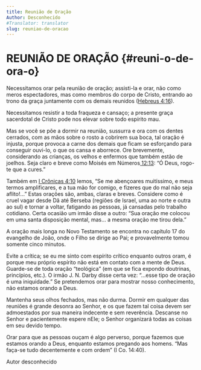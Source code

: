 ```yaml
---
title: Reunião de Oração
Author: Desconhecido
#Translator: translator
slug: reuniao-de-oracao
---
```


# REUNIÃO DE ORAÇÃO {#reuni-o-de-ora-o}

Necessitamos orar pela reunião de oração; assisti-la e orar, não como meros espectadores, mas como membros do corpo de Cristo, entrando ao trono da graça juntamente com os demais reunidos ([Hebreus 4:16](http://mysword.info/b?r=Heb_4:16)).

Necessitamos resistir a toda fraqueza e cansaço; a presente graça sacerdotal de Cristo pode nos elevar sobre todo espírito mau.

Mas se você se põe a dormir na reunião, sussurra e ora com os dentes cerrados, com as mãos sobre o rosto a cobrirem sua boca, tal oração é injusta, porque provoca a carne dos demais que ficam se esforçando para conseguir ouvi-lo, o que os cansa e aborrece. Ore brevemente, considerando as crianças, os velhos e enfermos que também estão de joelhos. Seja claro e breve como Moisés em Números[ 12:13](http://mysword.info/b?r=Num_12:13): “Ó Deus, rogo-te que a cures.”

Também em [I Crônicas 4:10](http://mysword.info/b?r=1Ch_4:10) lemos, “Se me abençoares muitíssimo, e meus termos amplificares, e a tua mão for comigo, e fizeres que do mal não seja aflito!…” Estas orações são, ambas, claras e breves. Considere como é cruel vagar desde Dã até Berseba (regiões de Israel, uma ao norte e outra ao sul) e tornar a voltar, fatigando as pessoas, já cansadas pelo trabalho cotidiano. Certa ocasião um irmão disse a outro: “Sua oração me colocou em uma santa disposição mental, mas… a mesma oração me tirou dela.”

A oração mais longa no Novo Testamento se encontra no capítulo 17 do evangelho de João, onde o Filho se dirige ao Pai; e provavelmente tomou somente cinco minutos.

Evite a crítica; se eu me sinto com espírito crítico enquanto outros oram, é porque meu próprio espírito não está em contato com a mente de Deus. Guarde-se de toda oração “teológica” (em que se fica expondo doutrinas, princípios, etc.). O irmão J. N. Darby disse certa vez: “…esse tipo de oração é uma iniquidade.” Se pretendemos orar para mostrar nosso conhecimento, não estamos orando a Deus.

Mantenha seus olhos fechados, mas não durma. Dormir em qualquer das reuniões é grande desonra ao Senhor, e os que fazem tal coisa devem ser admoestados por sua maneira indecente e sem reverência. Descanse no Senhor e pacientemente espere nEle; o Senhor organizará todas as coisas em seu devido tempo.

Orar para que as pessoas ouçam é algo perverso, porque fazemos que estamos orando a Deus, enquanto estamos pregando aos homens. “Mas faça-se tudo decentemente e com ordem” (I Co. 14:40).

Autor desconhecido